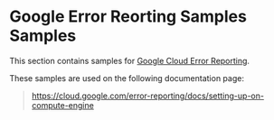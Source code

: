 # Google Error Reorting Samples Samples

This section contains samples for [Google Cloud Error Reporting](https://cloud.google.com/error-reporting).


<!-- auto-doc-link -->
These samples are used on the following documentation page:

> https://cloud.google.com/error-reporting/docs/setting-up-on-compute-engine

<!-- end-auto-doc-link -->
